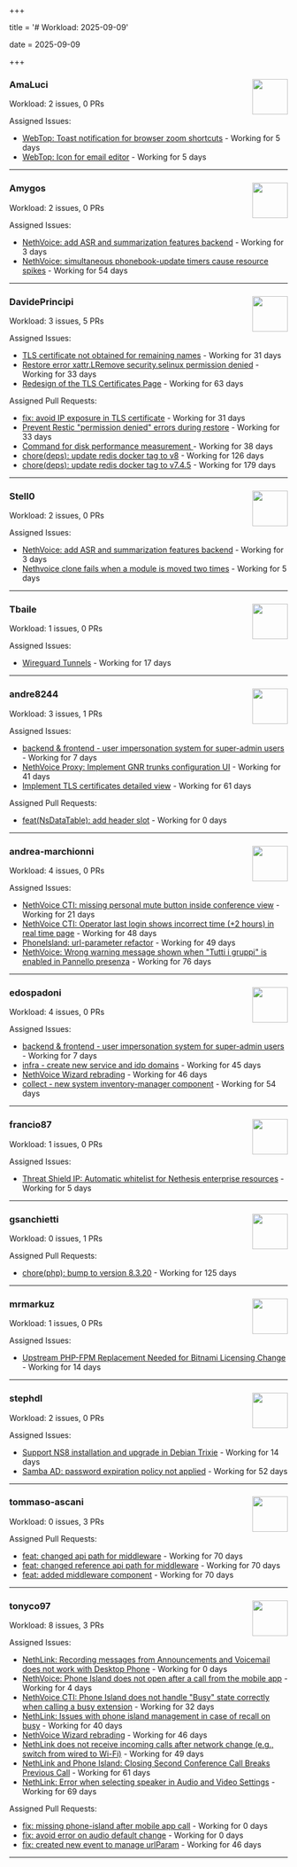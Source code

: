 +++

title = '# Workload: 2025-09-09'

date = 2025-09-09

+++

### AmaLuci <img src='https://avatars.githubusercontent.com/u/166636295?v=4&s=64' width='64' height='64' style='float:right;' /> ###
Workload: 2 issues, 0 PRs


Assigned Issues:
- [WebTop: Toast notification for browser zoom shortcuts](https://github.com/NethServer/dev/issues/7615) - Working for 5 days
- [WebTop: Icon for email editor](https://github.com/NethServer/dev/issues/7614) - Working for 5 days
---

### Amygos <img src='https://avatars.githubusercontent.com/u/510232?v=4&s=64' width='64' height='64' style='float:right;' /> ###
Workload: 2 issues, 0 PRs


Assigned Issues:
- [NethVoice: add ASR and summarization features backend](https://github.com/NethServer/dev/issues/7618) - Working for 3 days
- [NethVoice: simultaneous phonebook-update timers cause resource spikes](https://github.com/NethServer/dev/issues/7555) - Working for 54 days
---

### DavidePrincipi <img src='https://avatars.githubusercontent.com/u/2920838?v=4&s=64' width='64' height='64' style='float:right;' /> ###
Workload: 3 issues, 5 PRs


Assigned Issues:
- [TLS certificate not obtained for remaining names](https://github.com/NethServer/dev/issues/7601) - Working for 31 days
- [Restore error xattr.LRemove security.selinux permission denied](https://github.com/NethServer/dev/issues/7598) - Working for 33 days
- [Redesign of the TLS Certificates Page](https://github.com/NethServer/dev/issues/7544) - Working for 63 days

Assigned Pull Requests:
- [fix: avoid IP exposure in TLS certificate](https://github.com/NethServer/ns8-traefik/pull/104) - Working for 31 days
- [Prevent Restic "permission denied" errors during restore](https://github.com/NethServer/ns8-core/pull/920) - Working for 33 days
- [Command for disk performance measurement ](https://github.com/NethServer/ns8-core/pull/915) - Working for 38 days
- [chore(deps): update redis docker tag to v8](https://github.com/NethServer/ns8-core/pull/874) - Working for 126 days
- [chore(deps): update redis docker tag to v7.4.5](https://github.com/NethServer/ns8-core/pull/830) - Working for 179 days
---

### Stell0 <img src='https://avatars.githubusercontent.com/u/4547897?v=4&s=64' width='64' height='64' style='float:right;' /> ###
Workload: 2 issues, 0 PRs


Assigned Issues:
- [NethVoice: add ASR and summarization features backend](https://github.com/NethServer/dev/issues/7618) - Working for 3 days
- [Nethvoice clone fails when a module is moved two times](https://github.com/NethServer/dev/issues/7616) - Working for 5 days
---

### Tbaile <img src='https://avatars.githubusercontent.com/u/8052641?v=4&s=64' width='64' height='64' style='float:right;' /> ###
Workload: 1 issues, 0 PRs


Assigned Issues:
- [Wireguard Tunnels](https://github.com/NethServer/nethsecurity/issues/1352) - Working for 17 days
---

### andre8244 <img src='https://avatars.githubusercontent.com/u/4612169?v=4&s=64' width='64' height='64' style='float:right;' /> ###
Workload: 3 issues, 1 PRs


Assigned Issues:
- [backend & frontend - user impersonation system for super-admin users](https://github.com/NethServer/my/issues/20) - Working for 7 days
- [NethVoice Proxy: Implement GNR trunks configuration UI](https://github.com/NethServer/dev/issues/7578) - Working for 41 days
- [Implement TLS certificates detailed view](https://github.com/NethServer/dev/issues/7548) - Working for 61 days

Assigned Pull Requests:
- [feat(NsDataTable): add header slot](https://github.com/NethServer/ns8-ui-lib/pull/40) - Working for 0 days
---

### andrea-marchionni <img src='https://avatars.githubusercontent.com/u/6448460?v=4&s=64' width='64' height='64' style='float:right;' /> ###
Workload: 4 issues, 0 PRs


Assigned Issues:
- [NethVoice CTI: missing personal mute button inside conference view](https://github.com/NethServer/dev/issues/7603) - Working for 21 days
- [NethVoice CTI: Operator last login shows incorrect time (+2 hours) in real time page](https://github.com/NethServer/dev/issues/7565) - Working for 48 days
- [PhoneIsland: url-parameter refactor](https://github.com/NethServer/dev/issues/7559) - Working for 49 days
- [NethVoice: Wrong warning message shown when "Tutti i gruppi" is enabled in Pannello presenza](https://github.com/NethServer/dev/issues/7523) - Working for 76 days
---

### edospadoni <img src='https://avatars.githubusercontent.com/u/6152486?v=4&s=64' width='64' height='64' style='float:right;' /> ###
Workload: 4 issues, 0 PRs


Assigned Issues:
- [backend & frontend - user impersonation system for super-admin users](https://github.com/NethServer/my/issues/20) - Working for 7 days
- [infra - create new service and idp domains](https://github.com/NethServer/my/issues/9) - Working for 45 days
- [NethVoice Wizard rebrading](https://github.com/NethServer/dev/issues/7571) - Working for 46 days
- [collect - new system inventory-manager component](https://github.com/NethServer/my/issues/7) - Working for 54 days
---

### francio87 <img src='https://avatars.githubusercontent.com/u/42090061?v=4&s=64' width='64' height='64' style='float:right;' /> ###
Workload: 1 issues, 0 PRs


Assigned Issues:
- [Threat Shield IP: Automatic whitelist for Nethesis enterprise resources](https://github.com/NethServer/nethsecurity/issues/1364) - Working for 5 days
---

### gsanchietti <img src='https://avatars.githubusercontent.com/u/804596?v=4&s=64' width='64' height='64' style='float:right;' /> ###
Workload: 0 issues, 1 PRs


Assigned Pull Requests:
- [chore(php): bump to version 8.3.20](https://github.com/NethServer/ns8-webtop/pull/120) - Working for 125 days
---

### mrmarkuz <img src='https://avatars.githubusercontent.com/u/31746411?v=4&s=64' width='64' height='64' style='float:right;' /> ###
Workload: 1 issues, 0 PRs


Assigned Issues:
- [Upstream PHP-FPM Replacement Needed for Bitnami Licensing Change](https://github.com/NethServer/dev/issues/7610) - Working for 14 days
---

### stephdl <img src='https://avatars.githubusercontent.com/u/3164851?v=4&s=64' width='64' height='64' style='float:right;' /> ###
Workload: 2 issues, 0 PRs


Assigned Issues:
- [Support NS8 installation and upgrade in Debian Trixie](https://github.com/NethServer/dev/issues/7608) - Working for 14 days
- [Samba AD: password expiration policy not applied](https://github.com/NethServer/dev/issues/7558) - Working for 52 days
---

### tommaso-ascani <img src='https://avatars.githubusercontent.com/u/31596042?v=4&s=64' width='64' height='64' style='float:right;' /> ###
Workload: 0 issues, 3 PRs


Assigned Pull Requests:
- [feat: changed api path for middleware](https://github.com/nethesis/nethvoice-cti/pull/317) - Working for 70 days
- [feat: changed reference api path for middleware](https://github.com/nethesis/phone-island/pull/103) - Working for 70 days
- [feat: added middleware component](https://github.com/nethesis/ns8-nethvoice/pull/493) - Working for 70 days
---

### tonyco97 <img src='https://avatars.githubusercontent.com/u/36625268?v=4&s=64' width='64' height='64' style='float:right;' /> ###
Workload: 8 issues, 3 PRs


Assigned Issues:
- [NethLink: Recording messages from Announcements and Voicemail does not work with Desktop Phone](https://github.com/NethServer/dev/issues/7619) - Working for 0 days
- [NethVoice: Phone Island does not open after a call from the mobile app](https://github.com/NethServer/dev/issues/7617) - Working for 4 days
- [NethVoice CTI: Phone Island does not handle "Busy" state correctly when calling a busy extension](https://github.com/NethServer/dev/issues/7599) - Working for 32 days
- [NethLink: Issues with phone island management in case of recall on busy](https://github.com/NethServer/dev/issues/7579) - Working for 40 days
- [NethVoice Wizard rebrading](https://github.com/NethServer/dev/issues/7571) - Working for 46 days
- [NethLink does not receive incoming calls after network change (e.g., switch from wired to Wi-Fi)](https://github.com/NethServer/dev/issues/7561) - Working for 49 days
- [NethLink and Phone Island: Closing Second Conference Call Breaks Previous Call](https://github.com/NethServer/dev/issues/7550) - Working for 61 days
- [NethLink: Error when selecting speaker in Audio and Video Settings](https://github.com/NethServer/dev/issues/7538) - Working for 69 days

Assigned Pull Requests:
- [fix: missing phone-island after mobile app call](https://github.com/nethesis/phone-island/pull/110) - Working for 0 days
- [fix: avoid error on audio default change](https://github.com/NethServer/nethlink/pull/73) - Working for 0 days
- [fix: created new event to manage urlParam](https://github.com/NethServer/nethlink/pull/69) - Working for 46 days
---


